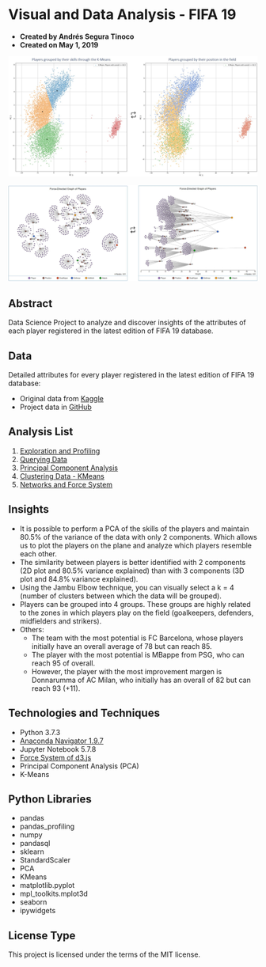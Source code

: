 # Visual and Data Analysis - FIFA 19
- **Created by Andrés Segura Tinoco**
- **Created on May 1, 2019**

![PCA Plot](https://raw.githubusercontent.com/ansegura7/DataScience_FIFA19Data/master/images/pca-results.jpg)

![PCA Network](https://raw.githubusercontent.com/ansegura7/DataScience_FIFA19Data/master/images/force-directed-graph.jpg)

## Abstract
Data Science Project to analyze and discover insights of the attributes of each player registered in the latest edition of FIFA 19 database.

## Data
Detailed attributes for every player registered in the latest edition of FIFA 19 database:
- Original data from <a href="https://www.kaggle.com/karangadiya/fifa19" target="_blank" >Kaggle</a>
- Project data in <a href="https://github.com/ansegura7/DataScience_FIFA19Data/tree/master/data" target="_blank" >GitHub</a>

## Analysis List
1. <a href="https://ansegura7.github.io/DataScience_FIFA19Data/pages/InitialExploration.html" target="_blank" >Exploration and Profiling</a>
2. <a href="https://ansegura7.github.io/DataScience_FIFA19Data/pages/QueryingData.html" target="_blank" >Querying Data</a>
3. <a href="https://ansegura7.github.io/DataScience_FIFA19Data/pages/PrincipalComponentAnalysis.html" target="_blank" >Principal Component Analysis</a>
4. <a href="https://ansegura7.github.io/DataScience_FIFA19Data/pages/ClusteringData.html" target="_blank" >Clustering Data - KMeans</a>
5. <a href="https://ansegura7.github.io/DataScience_FIFA19Data/pages/ForceSystem.html" target="_blank" >Networks and Force System</a>

## Insights
- It is possible to perform a PCA of the skills of the players and maintain 80.5% of the variance of the data with only 2 components. Which allows us to plot the players on the plane and analyze which players resemble each other.
- The similarity between players is better identified with 2 components (2D plot and 80.5% variance explained) than with 3 components (3D plot and 84.8% variance explained).
- Using the Jambu Elbow technique, you can visually select a k = 4 (number of clusters between which the data will be grouped).
- Players can be grouped into 4 groups. These groups are highly related to the zones in which players play on the field (goalkeepers, defenders, midfielders and strikers).
- Others:
    - The team with the most potential is FC Barcelona, whose players initially have an overall average of 78 but can reach 85.
    - The player with the most potential is MBappe from PSG, who can reach 95 of overall.
    - However, the player with the most improvement margen is Donnarumma of AC Milan, who initially has an overall of 82 but can reach 93 (+11).

## Technologies and Techniques
- Python 3.7.3
- <a href="https://www.anaconda.com/distribution/" target="_blank" >Anaconda Navigator 1.9.7</a>
- Jupyter Notebook 5.7.8
- <a href="https://github.com/d3/d3-force/" target="_blank" >Force System of d3.js </a>
- Principal Component Analysis (PCA)
- K-Means

## Python Libraries
- pandas
- pandas_profiling
- numpy
- pandasql
- sklearn
- StandardScaler
- PCA
- KMeans
- matplotlib.pyplot
- mpl_toolkits.mplot3d
- seaborn
- ipywidgets

## License Type
This project is licensed under the terms of the MIT license.
